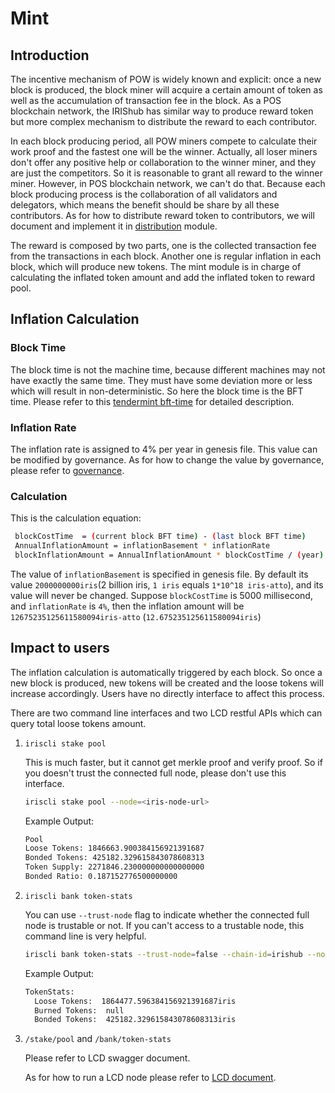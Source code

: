 # Mint

## Introduction

The incentive mechanism of POW is widely known and explicit: once a new block is produced, the block miner will acquire a certain amount of token as well as the accumulation of transaction fee in the block. As a POS blockchain network, the IRIShub has similar way to produce reward token but more complex mechanism to distribute the reward to each contributor.

In each block producing period, all POW miners compete to calculate their work proof and the fastest one will be the winner. Actually, all loser miners don't offer any positive help or collaboration to the winner miner, and they are just the competitors. So it is reasonable to grant all reward to the winner miner. However, in POS blockchain network, we can't do that. Because each block producing process is the collaboration of all validators and delegators, which means the benefit should be share by all these contributors. As for how to distribute reward token to contributors, we will document and implement it in [distribution](distribution.md) module.

The reward is composed by two parts, one is the collected transaction fee from the transactions in each block. Another one is regular inflation in each block, which will produce new tokens. The mint module is in charge of calculating the inflated token amount and add the inflated token to reward pool.

## Inflation Calculation

### Block Time

The block time is not the machine time, because different machines may not have exactly the same time. They must have some deviation more or less which will result in non-deterministic. So here the block time is the BFT time. Please refer to this [tendermint bft-time](https://github.com/tendermint/tendermint/blob/master/docs/spec/consensus/bft-time.md) for detailed description.

### Inflation Rate

The inflation rate is assigned to 4% per year in genesis file. This value can be modified by governance. As for how to change the value by governance, please refer to [governance](governance.md).

### Calculation

This is the calculation equation:

```bash
 blockCostTime  = (current block BFT time) - (last block BFT time)
 AnnualInflationAmount = inflationBasement * inflationRate
 blockInflationAmount = AnnualInflationAmount * blockCostTime / (year)
```

The value of `inflationBasement` is specified in genesis file. By default its value `2000000000iris`(2 billion iris, `1 iris` equals `1*10^18 iris-atto`), and its value will never be changed.
Suppose `blockCostTime` is 5000 millisecond, and `inflationRate` is `4%`, then the inflation amount will be `12675235125611580094iris-atto` (`12.675235125611580094iris`)

## Impact to users

The inflation calculation is automatically triggered by each block. So once a new block is produced, new tokens will be created and the loose tokens will increase accordingly. Users have no directly interface to affect this process.

There are two command line interfaces and two LCD restful APIs which can query total loose tokens amount.

1. `iriscli stake pool`

    This is much faster, but it cannot get merkle proof and verify proof. So if you doesn't trust the connected full node, please don't use this interface.

    ```bash
    iriscli stake pool --node=<iris-node-url>
    ```

    Example Output:

    ```bash
    Pool
    Loose Tokens: 1846663.900384156921391687
    Bonded Tokens: 425182.329615843078608313
    Token Supply: 2271846.230000000000000000
    Bonded Ratio: 0.187152776500000000
    ```

2. `iriscli bank token-stats`

    You can use `--trust-node` flag to indicate whether the connected full node is trustable or not. If you can't access to a trustable node, this command line is very helpful.

    ```bash
    iriscli bank token-stats --trust-node=false --chain-id=irishub --node=<iris-node-url>
    ```

    Example Output:

    ```bash
    TokenStats:
      Loose Tokens:  1864477.596384156921391687iris
      Burned Tokens:  null
      Bonded Tokens:  425182.329615843078608313iris

    ```

3. `/stake/pool` and `/bank/token-stats`

    Please refer to LCD swagger document.

    As for how to run a LCD node please refer to [LCD document](../light-client/intro.md).
